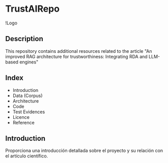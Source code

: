 # TrustAIRepo

!Logo

## Description
This repository contains additional resources related to the article "An improved RAG architecture for trustworthiness: Integrating RDA and LLM-based engines"

## Index
- Introduction
- Data (Corpus)
- Architecture
- Code
- Test Evidences
- Licence
- Reference

## Introduction
Proporciona una introducción detallada sobre el proyecto y su relación con el artículo científico.

